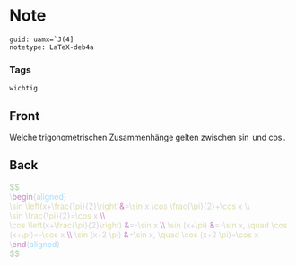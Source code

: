 # Note
```
guid: uamx=`J(4]
notetype: LaTeX-deb4a
```

### Tags
```
wichtig
```

## Front
Welche trigonometrischen Zusammenhänge gelten zwischen $\sin$ und $\cos$.

## Back
<div>
  <div>
    <span style="color: #b5cea8;">$$</span>
  </div>
  <div>
<span style="color: #d4d4d4;">\</span><span style="color: 
     #c586c0;">begin</span><span style="color:
    #d4d4d4;">{</span><span style="color:
    #9cdcfe;">aligned</span><span style="color: #d4d4d4;">}</span>
  </div>
  <div>
<span style="color: #d4d4d4;">\</span><span style="color: 
     #dcdcaa;">sin</span> <span style="color:
    #d4d4d4;">\</span><span style="color:
    #dcdcaa;">left</span><span style="color:
    #d4d4d4;">(x+\</span><span style="color:
    #dcdcaa;">frac</span><span style="color:
    #d4d4d4;">{\</span><span style="color:
    #dcdcaa;">pi</span><span style="color:
    #d4d4d4;">}{2}\</span><span style="color:
    #dcdcaa;">right</span><span style="color:
    #d4d4d4;">)</span><span style="color:
    #c586c0;">&</span><span style="color:
    #d4d4d4;">=\</span><span style="color: #dcdcaa;">sin</span>
<span style="color: #d4d4d4;">x \</span><span style="color: 
     #dcdcaa;">cos</span> <span style="color:
    #d4d4d4;">\</span><span style="color:
    #dcdcaa;">frac</span><span style="color:
    #d4d4d4;">{\</span><span style="color:
    #dcdcaa;">pi</span><span style="color:
    #d4d4d4;">}{2}+\</span><span style="color: #dcdcaa;">cos</span>
    <span style="color: #d4d4d4;">x \\</span>
  </div>
  <div>
<span style="color: #d4d4d4;">\</span><span style="color: 
     #dcdcaa;">sin</span> <span style="color:
    #d4d4d4;">\</span><span style="color:
    #dcdcaa;">frac</span><span style="color:
    #d4d4d4;">{\</span><span style="color:
    #dcdcaa;">pi</span><span style="color:
    #d4d4d4;">}{2}=\</span><span style="color: #dcdcaa;">cos</span>
<span style="color: #d4d4d4;">x</span> <span style="color: 
     #c586c0;">\\</span>
  </div>
  <div>
<span style="color: #d4d4d4;">\</span><span style="color: 
     #dcdcaa;">cos</span> <span style="color:
    #d4d4d4;">\</span><span style="color:
    #dcdcaa;">left</span><span style="color:
    #d4d4d4;">(x+\</span><span style="color:
    #dcdcaa;">frac</span><span style="color:
    #d4d4d4;">{\</span><span style="color:
    #dcdcaa;">pi</span><span style="color:
    #d4d4d4;">}{2}\</span><span style="color:
    #dcdcaa;">right</span><span style="color: #d4d4d4;">)</span>
<span style="color: #c586c0;">&</span><span style="color: 
     #d4d4d4;">=-\</span><span style="color: #dcdcaa;">sin</span>
<span style="color: #d4d4d4;">x</span> <span style="color: 
     #c586c0;">\\</span> <span style="color:
    #d4d4d4;">\</span><span style="color: #dcdcaa;">sin</span>
<span style="color: #d4d4d4;">(x+\</span><span style="color: 
     #dcdcaa;">pi</span><span style="color: #d4d4d4;">)</span>
<span style="color: #c586c0;">&</span><span style="color: 
     #d4d4d4;">=-\</span><span style="color: #dcdcaa;">sin</span>
<span style="color: #d4d4d4;">x, \</span><span style="color: 
     #dcdcaa;">quad</span> <span style="color:
    #d4d4d4;">\</span><span style="color: #dcdcaa;">cos</span>
<span style="color: #d4d4d4;">(x+\</span><span style="color: 
     #dcdcaa;">pi</span><span style="color:
    #d4d4d4;">)=-\</span><span style="color: #dcdcaa;">cos</span>
<span style="color: #d4d4d4;">x</span> <span style="color: 
     #c586c0;">\\</span> <span style="color:
    #d4d4d4;">\</span><span style="color: #dcdcaa;">sin</span>
<span style="color: #d4d4d4;">(x+2 \</span><span style="color: 
     #dcdcaa;">pi</span><span style="color: #d4d4d4;">)</span>
<span style="color: #c586c0;">&</span><span style="color: 
     #d4d4d4;">=\</span><span style="color: #dcdcaa;">sin</span>
<span style="color: #d4d4d4;">x, \</span><span style="color: 
     #dcdcaa;">quad</span> <span style="color:
    #d4d4d4;">\</span><span style="color: #dcdcaa;">cos</span>
<span style="color: #d4d4d4;">(x+2 \</span><span style="color: 
     #dcdcaa;">pi</span><span style="color:
    #d4d4d4;">)=\</span><span style="color: #dcdcaa;">cos</span>
    <span style="color: #d4d4d4;">x</span>
  </div>
  <div>
<span style="color: #d4d4d4;">\</span><span style="color: 
     #c586c0;">end</span><span style="color:
    #d4d4d4;">{</span><span style="color:
    #9cdcfe;">aligned</span><span style="color: #d4d4d4;">}</span>
  </div>
  <div>
    <span style="color: #b5cea8;">$$</span>
  </div>
</div>
